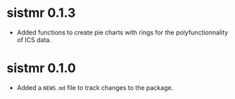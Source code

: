 # sistmr 0.1.3

* Added functions to create pie charts with rings for the polyfunctionnality of ICS data.

# sistmr 0.1.0

* Added a `NEWS.md` file to track changes to the package.
